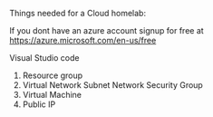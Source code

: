 Things needed for a Cloud homelab:

If you dont have an azure account signup for free at https://azure.microsoft.com/en-us/free

Visual Studio code

1. Resource group
2. Virtual Network
    Subnet
    Network Security Group
3. Virtual Machine
4. Public IP